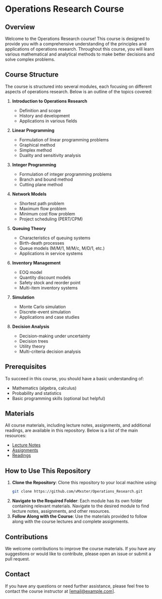 # Operations Research Course

## Overview
Welcome to the Operations Research course! This course is designed to provide you with a comprehensive understanding of the principles and applications of operations research. Throughout this course, you will learn various mathematical and analytical methods to make better decisions and solve complex problems.

## Course Structure
The course is structured into several modules, each focusing on different aspects of operations research. Below is an outline of the topics covered:

1. **Introduction to Operations Research**
   - Definition and scope
   - History and development
   - Applications in various fields

2. **Linear Programming**
   - Formulation of linear programming problems
   - Graphical method
   - Simplex method
   - Duality and sensitivity analysis

3. **Integer Programming**
   - Formulation of integer programming problems
   - Branch and bound method
   - Cutting plane method

4. **Network Models**
   - Shortest path problem
   - Maximum flow problem
   - Minimum cost flow problem
   - Project scheduling (PERT/CPM)

5. **Queuing Theory**
   - Characteristics of queuing systems
   - Birth-death processes
   - Queue models (M/M/1, M/M/c, M/D/1, etc.)
   - Applications in service systems

6. **Inventory Management**
   - EOQ model
   - Quantity discount models
   - Safety stock and reorder point
   - Multi-item inventory systems

7. **Simulation**
   - Monte Carlo simulation
   - Discrete-event simulation
   - Applications and case studies

8. **Decision Analysis**
   - Decision-making under uncertainty
   - Decision trees
   - Utility theory
   - Multi-criteria decision analysis

## Prerequisites
To succeed in this course, you should have a basic understanding of:
- Mathematics (algebra, calculus)
- Probability and statistics
- Basic programming skills (optional but helpful)

## Materials
All course materials, including lecture notes, assignments, and additional readings, are available in this repository. Below is a list of the main resources:
- [Lecture Notes](link_to_lecture_notes)
- [Assignments](link_to_assignments)
- [Readings](link_to_readings)

## How to Use This Repository
1. **Clone the Repository**: Clone this repository to your local machine using:
   ```bash
   git clone https://github.com/vMxster/Operations_Research.git
   ```
2. **Navigate to the Required Folder**: Each module has its own folder containing relevant materials. Navigate to the desired module to find lecture notes, assignments, and other resources.
3. **Follow Along with the Course**: Use the materials provided to follow along with the course lectures and complete assignments.

## Contributions
We welcome contributions to improve the course materials. If you have any suggestions or would like to contribute, please open an issue or submit a pull request.

## Contact
If you have any questions or need further assistance, please feel free to contact the course instructor at [email@example.com].
